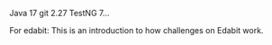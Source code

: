 Java 17
git 2.27
TestNG 7...

For edabit:
This is an introduction to how challenges on Edabit work.
